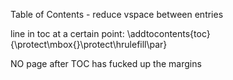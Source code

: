 Table of Contents - reduce vspace between entries

line in toc at a certain point: \addtocontents{toc}{\protect\mbox{}\protect\hrulefill\par}

NO page after TOC has fucked up the margins

